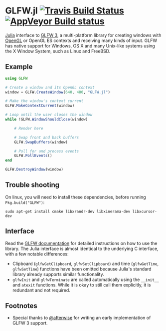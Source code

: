 GLFW.jl  [![Travis Build Status][travis-img]][travis] [![AppVeyor Build status][appveyor-img]][appveyor]
=======

[Julia][julia] interface to [GLFW 3][glfw], a multi-platform library for creating windows with [OpenGL][opengl] or OpenGL ES contexts and receiving many kinds of input. GLFW has native support for Windows, OS X and many Unix-like systems using the X Window System, such as Linux and FreeBSD.

[julia]:  http://julialang.org/
[glfw]:   http://www.glfw.org/
[opengl]: https://wikipedia.org/wiki/OpenGL

[appveyor]: https://ci.appveyor.com/project/jayschwa/glfw-jl
[appveyor-img]: https://ci.appveyor.com/api/projects/status/qumgv56ma7dg07qg/branch/master?svg=true
[travis]: https://travis-ci.org/JuliaGL/GLFW.jl
[travis-img]: https://travis-ci.org/JuliaGL/GLFW.jl.svg?branch=master


Example
-------

```julia
using GLFW

# Create a window and its OpenGL context
window = GLFW.CreateWindow(640, 480, "GLFW.jl")

# Make the window's context current
GLFW.MakeContextCurrent(window)

# Loop until the user closes the window
while !GLFW.WindowShouldClose(window)

	# Render here

	# Swap front and back buffers
	GLFW.SwapBuffers(window)

	# Poll for and process events
	GLFW.PollEvents()
end

GLFW.DestroyWindow(window)
```

Trouble shooting
---------
On linux, you will need to install these dependencies, before running `Pkg.build("GLFW")`:

`sudo apt-get install cmake libxrandr-dev libxinerama-dev libxcursor-dev`

Interface
---------

Read the [GLFW documentation][docs] for detailed instructions on how to use the library. The Julia interface is almost identical to the underlying C interface, with a few notable differences:

* Clipboard (`glfwGetClipboard`, `glfwSetClipboard`) and time (`glfwGetTime`, `glfwSetTime`) functions have been omitted because Julia's standard library already supports similar functionality.
* `glfwInit` and `glfwTerminate` are called automatically using the `__init__` and `atexit` functions. While it is okay to still call them explicitly, it is redundant and not required.

[docs]: http://www.glfw.org/docs/latest/


Footnotes
---------
* Special thanks to [@afterwise](https://github.com/afterwise) for writing an early implementation of GLFW 3 support.


